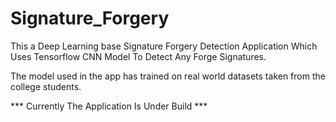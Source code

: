 # Signature_Forgery

This a Deep Learning base Signature Forgery Detection Application Which Uses Tensorflow CNN Model To Detect Any Forge Signatures.

The model used in the app has trained on real world datasets taken from the college students.

*** Currently The Application Is Under Build ***
